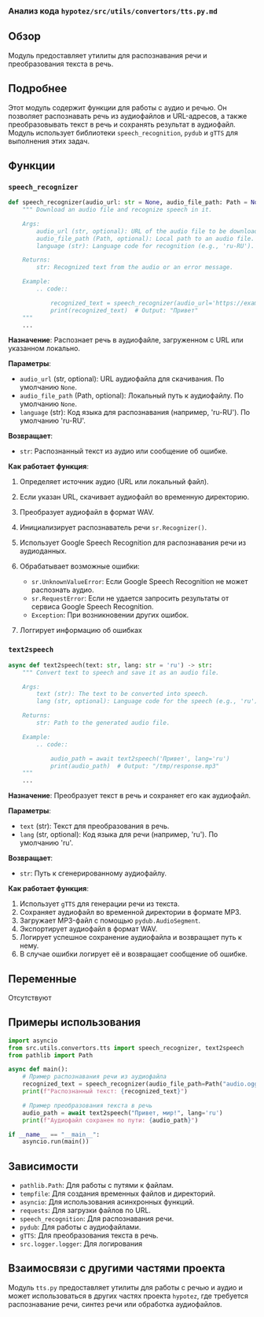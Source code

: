 ### Анализ кода `hypotez/src/utils/convertors/tts.py.md`

## Обзор

Модуль предоставляет утилиты для распознавания речи и преобразования текста в речь.

## Подробнее

Этот модуль содержит функции для работы с аудио и речью. Он позволяет распознавать речь из аудиофайлов и URL-адресов, а также преобразовывать текст в речь и сохранять результат в аудиофайл. Модуль использует библиотеки `speech_recognition`, `pydub` и `gTTS` для выполнения этих задач.

## Функции

### `speech_recognizer`

```python
def speech_recognizer(audio_url: str = None, audio_file_path: Path = None, language: str = 'ru-RU') -> str:
    """ Download an audio file and recognize speech in it.

    Args:
        audio_url (str, optional): URL of the audio file to be downloaded. Defaults to `None`.
        audio_file_path (Path, optional): Local path to an audio file. Defaults to `None`.
        language (str): Language code for recognition (e.g., 'ru-RU'). Defaults to 'ru-RU'.

    Returns:
        str: Recognized text from the audio or an error message.

    Example:
        .. code::

            recognized_text = speech_recognizer(audio_url='https://example.com/audio.ogg')
            print(recognized_text)  # Output: "Привет"
    """
    ...
```

**Назначение**:
Распознает речь в аудиофайле, загруженном с URL или указанном локально.

**Параметры**:

*   `audio_url` (str, optional): URL аудиофайла для скачивания. По умолчанию `None`.
*   `audio_file_path` (Path, optional): Локальный путь к аудиофайлу. По умолчанию `None`.
*   `language` (str): Код языка для распознавания (например, 'ru-RU'). По умолчанию 'ru-RU'.

**Возвращает**:

*   `str`: Распознанный текст из аудио или сообщение об ошибке.

**Как работает функция**:

1.  Определяет источник аудио (URL или локальный файл).
2.  Если указан URL, скачивает аудиофайл во временную директорию.
3.  Преобразует аудиофайл в формат WAV.
4.  Инициализирует распознаватель речи `sr.Recognizer()`.
5.  Использует Google Speech Recognition для распознавания речи из аудиоданных.
6.  Обрабатывает возможные ошибки:

    *   `sr.UnknownValueError`: Если Google Speech Recognition не может распознать аудио.
    *   `sr.RequestError`: Если не удается запросить результаты от сервиса Google Speech Recognition.
    *   `Exception`: При возникновении других ошибок.
7. Логгирует информацию об ошибках

### `text2speech`

```python
async def text2speech(text: str, lang: str = 'ru') -> str:
    """ Convert text to speech and save it as an audio file.

    Args:
        text (str): The text to be converted into speech.
        lang (str, optional): Language code for the speech (e.g., 'ru'). Defaults to 'ru'.

    Returns:
        str: Path to the generated audio file.

    Example:
        .. code::

            audio_path = await text2speech('Привет', lang='ru')
            print(audio_path)  # Output: "/tmp/response.mp3"
    """
    ...
```

**Назначение**:
Преобразует текст в речь и сохраняет его как аудиофайл.

**Параметры**:

*   `text` (str): Текст для преобразования в речь.
*   `lang` (str, optional): Код языка для речи (например, 'ru'). По умолчанию 'ru'.

**Возвращает**:

*   `str`: Путь к сгенерированному аудиофайлу.

**Как работает функция**:

1.  Использует `gTTS` для генерации речи из текста.
2.  Сохраняет аудиофайл во временной директории в формате MP3.
3.  Загружает MP3-файл с помощью `pydub.AudioSegment`.
4.  Экспортирует аудиофайл в формат WAV.
5.  Логирует успешное сохранение аудиофайла и возвращает путь к нему.
6.  В случае ошибки логирует её и возвращает сообщение об ошибке.

## Переменные

Отсутствуют

## Примеры использования

```python
import asyncio
from src.utils.convertors.tts import speech_recognizer, text2speech
from pathlib import Path

async def main():
    # Пример распознавания речи из аудиофайла
    recognized_text = speech_recognizer(audio_file_path=Path("audio.ogg"))
    print(f"Распознанный текст: {recognized_text}")

    # Пример преобразования текста в речь
    audio_path = await text2speech("Привет, мир!", lang='ru')
    print(f"Аудиофайл сохранен по пути: {audio_path}")

if __name__ == "__main__":
    asyncio.run(main())
```

## Зависимости

*   `pathlib.Path`: Для работы с путями к файлам.
*   `tempfile`: Для создания временных файлов и директорий.
*   `asyncio`: Для использования асинхронных функций.
*   `requests`: Для загрузки файлов по URL.
*   `speech_recognition`: Для распознавания речи.
*   `pydub`: Для работы с аудиофайлами.
*   `gTTS`: Для преобразования текста в речь.
*    `src.logger.logger`: Для логирования

## Взаимосвязи с другими частями проекта

Модуль `tts.py` предоставляет утилиты для работы с речью и аудио и может использоваться в других частях проекта `hypotez`, где требуется распознавание речи, синтез речи или обработка аудиофайлов.